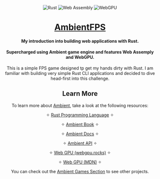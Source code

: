 <div align="center">

<div align='center'>

<img src='https://img.shields.io/badge/Rust-Rust/?logo=rust&color=black' alt='Rust'>

<img src="https://img.shields.io/badge/Web Assembly-Web Assembly/?logo=webassembly&color=black" alt="Web Assembly">

<img src='https://img.shields.io/badge/WebGPU-WebGPU/?logo=webgpu&color=black' alt= 'WebGPU'>

</div>

# [AmbientFPS](https://github.com/gaelzarco/ambientfps)
#### My introduction into building web applications with Rust.

#### Supercharged using Ambient game engine and features Web Assemply and WebGPU.

This is a simple FPS game designed tp get my hands dirty with Rust. I am familiar with building very simple Rust CLI applications and decided to dive head-first into this challenge.

## Learn More
To learn more about [Ambient](https://ambient.run), take a look at the following resources:

✧ [Rust Programming Language](https://www.rust-lang.org/) ✧

✧ [Ambient Book](https://ambientrun.github.io/Ambient/) ✧

✧ [Ambient Docs](https://ambient.run/docs) ✧

✧ [Ambient API](https://docs.rs/ambient_api/latest/ambient_api/) ✧

✧ [Web GPU (webgpu.rocks)](https://webgpu.rocks/) ✧

✧ [Web GPU (MDN)](https://developer.mozilla.org/en-US/docs/Web/API/WebGPU_API/) ✧

You can check out the [Ambient Games Section](https://ambient.run/games) to see other projects.

</div>